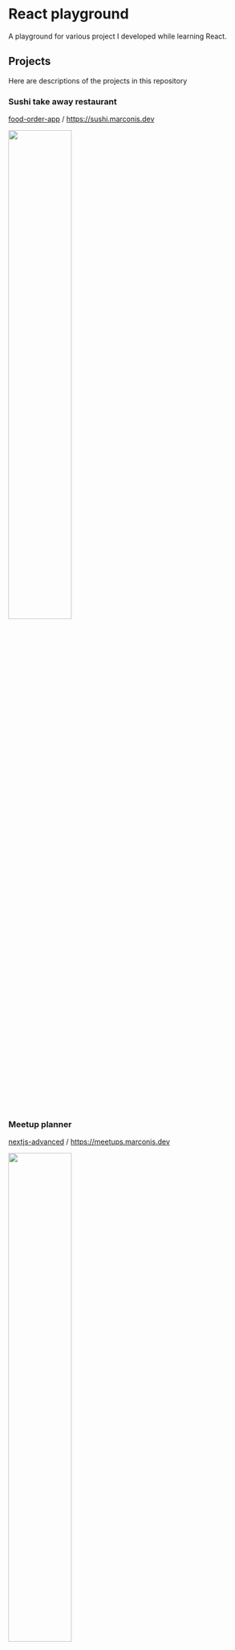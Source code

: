 # React playground
A playground for various project I developed while learning React.

## Projects
Here are descriptions of the projects in this repository
### Sushi take away restaurant
[food-order-app](./food-order-app) / https://sushi.marconis.dev

[<img src="https://github.com/david-marconis/react/assets/138445089/08083668-3116-4a83-a61f-ef56dae1819d" width="50%" height="50%">](https://sushi.marconis.dev)

### Meetup planner
[nextjs-advanced](./nextjs-advanced) / https://meetups.marconis.dev

[<img src="https://github.com/david-marconis/react/assets/138445089/23c5324f-7de6-4591-a56d-f8c4f37176b1" width="50%" height="50%">](https://meetups.marconis.dev)

### Expense tracker
[expenses](./expenses)

<img src="https://github.com/david-marconis/react/assets/138445089/7d38f032-0226-4eb8-964a-73a4653a5598" width="50%" height="50%">

### Quotes with comments
[router-practice](./router-practice)

<img src="https://github.com/david-marconis/react/assets/138445089/1f33ad38-8134-4579-909b-ba9c8f7f759e" width="50%" height="50%">
